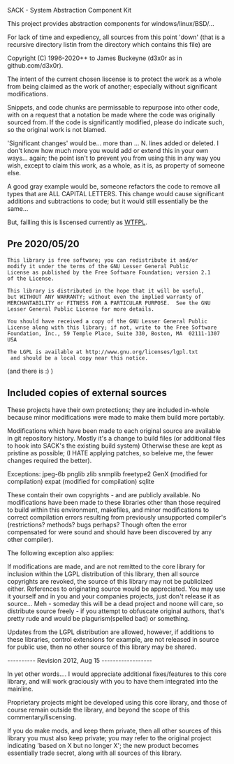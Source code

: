 SACK - System Abstraction Component Kit

This project provides abstraction components for windows/linux/BSD/...

For lack of time and expediency, all sources from this point 'down' (that
is a recursive directory listin from the directory which contains this file)
are 

Copyright (C) 1996-2020++ to James Buckeyne (d3x0r as in github.com/d3x0r). 

The intent of the current chosen liscense is to protect the work as a whole
from being claimed as the work of another; especially without significant
modifications.  

Snippets, and code chunks are permissable to repurpose into other code,
with on a request that a notation be made where the code was originally
sourced from.  If the code is significantly modified, please do indicate
such, so the original work is not blamed.  

'Significant changes' would be... more than ... N.  lines added or deleted.
I don't know how much more you would add or extend this in your own ways...
again; the point isn't to prevent you from using this in any way you wish, 
except to claim this work, as a whole, as it is, as property of someone else.

A good gray example would be, someone refactors the code to remove all
types that are ALL CAPITAL LETTERS.  This change would cause significant
additions and subtractions to code; but it would still essentially be the same...

But, failling  this is liscensed currently as [WTFPL](WTFPL.md).


## Pre 2020/05/20
    This library is free software; you can redistribute it and/or
    modify it under the terms of the GNU Lesser General Public
    License as published by the Free Software Foundation; version 2.1
    of the License.

    This library is distributed in the hope that it will be useful,
    but WITHOUT ANY WARRANTY; without even the implied warranty of
    MERCHANTABILITY or FITNESS FOR A PARTICULAR PURPOSE.  See the GNU
    Lesser General Public License for more details.

    You should have received a copy of the GNU Lesser General Public
    License along with this library; if not, write to the Free Software
    Foundation, Inc., 59 Temple Place, Suite 330, Boston, MA  02111-1307  USA

    The LGPL is available at http://www.gnu.org/licenses/lgpl.txt
	 and should be a local copy near this notice.
(and there is :) )

## Included copies of external sources

These projects have their own protections; they are included in-whole
because minor modifications were made to make them build more portably.

Modifications which have been made to each original source are available
in git repository history.  Mostly it's a change to build files (or additional
files to hook into SACK's the existing build system)  Otherwise these are kept
as pristine as possible; (I HATE applying patches, so beleive me, the fewer changes
required the better).

Exceptions: 
   jpeg-6b
   pnglib
   zlib
   snmplib 
   freetype2
   GenX (modified for compilation)
   expat (modified for compilation)
   sqlite
   
   These contain their own copyrights - and are publicly available.
   No modifications have been made to these libraries other 
   than those required to build within this environment, makefiles, 
   and minor modifications to correct compilation errors resulting
   from previously unsupported compiler's (restrictions? methods?
   bugs perhaps?  Though often the error compensated for were sound
   and should have been discovered by any other compiler).
   
   
The following exception also applies:

If modifications are made, and are not remitted to the core library for 
inclusion within the LGPL distribution of this library, then all source 
copyrights are revoked, the source of this library may not be publicized either.
References to originating source would be appreciated.  You may use it
yourself and in you and your companies projects, just don't release it as source... 
Meh - someday this will be a dead project and noone will care, so distribute
source freely - if you attempt to obfuscate original authors, that's pretty rude
and would be plagurism(spelled bad) or something.

Updates from the LGPL distribution are allowed, however, if additions to these
libraries, control extensions for example, are not released in source for public 
use, then no other source of this library may be shared.

---------- Revision 2012, Aug 15 ------------------

In yet other words.... I would appreciate additional fixes/features to this core library, 
and will work graciously with you to have them integrated into the mainline.

Proprietary projects might be developed using this core library, and those of course
remain outside the library, and beyond the scope of this commentary/liscensing.

If you do make mods, and keep them private, then all other
sources of this library you must also keep private; you may refer to the original
project indicating 'based on X but no longer X'; the new product becomes essentially
trade secret, along with all sources of this library.


<change>
